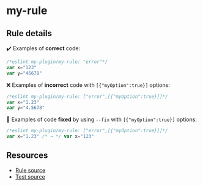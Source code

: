 # my-rule

## Rule details

✔️ Examples of **correct** code:
```js
/*eslint my-plugin/my-rule: "error"*/
var x="123"
var y="45678"
```

❌ Examples of **incorrect** code with `[{"myOption":true}]` options:
```js
/*eslint my-plugin/my-rule: ["error",[{"myOption":true}]]*/
var x="1.23"
var y="4.5678"
```

🔧 Examples of code **fixed** by using  `--fix` with `[{"myOption":true}]` options:
```js
/*eslint my-plugin/my-rule: ["error",[{"myOption":true}]]*/
var x="1.23" /* → */ var x="123"
```

## Resources

* [Rule source](/rules/my-rule.js)
* [Test source](/tests/my-rule.js)
